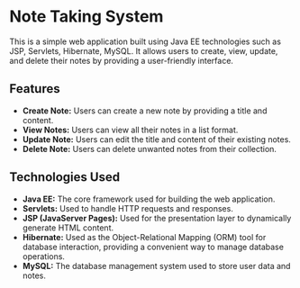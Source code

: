 # Note Taking System

This is a simple web application built using Java EE technologies such as JSP, Servlets, Hibernate, MySQL. It allows users to create, view, update, and delete their notes by providing a user-friendly interface.

## Features
- **Create Note:** Users can create a new note by providing a title and content.
- **View Notes:** Users can view all their notes in a list format.
- **Update Note:** Users can edit the title and content of their existing notes.
- **Delete Note:** Users can delete unwanted notes from their collection.


## Technologies Used

- **Java EE:** The core framework used for building the web application.
- **Servlets:** Used to handle HTTP requests and responses.
- **JSP (JavaServer Pages):** Used for the presentation layer to dynamically generate HTML content.
- **Hibernate:** Used as the Object-Relational Mapping (ORM) tool for database interaction, providing a convenient way to manage database operations.
- **MySQL:** The database management system used to store user data and notes.
